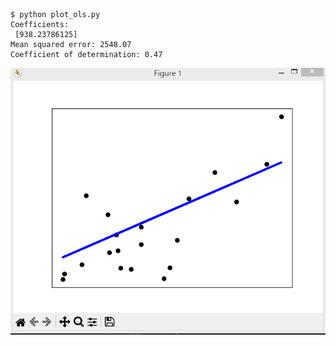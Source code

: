 

```
$ python plot_ols.py
Coefficients:
 [938.23786125]
Mean squared error: 2548.07
Coefficient of determination: 0.47
```

![](./img/plot_ols.png)